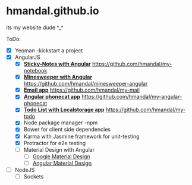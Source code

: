 # hmandal.github.io
its my website dude ^_^

ToDo:
- [x] Yeoman \-kickstart a project
- [x] AngularJS
    - [x] **[Sticky-Notes with Angular](https://cdn.rawgit.com/hmandal/my-notebook/master/app/index.html#/)** https://github.com/hmandal/my-notebook
    - [x] **[Minesweeper with Angular](https://cdn.rawgit.com/hmandal/minesweeper-angular/4e3b024252b2c1bc522aecb6cdc8c7a5eefe9cd1/app/index.html#/)** https://github.com/hmandal/minesweeper-angular
    - [x] **[Email app](https://cdn.rawgit.com/hmandal/my-mail/b1af26c66296b8a4b5539df861b6288013fff485/app/index.html#/)** https://github.com/hmandal/my-mail
    - [x] **[Angular phonecat app](https://cdn.rawgit.com/hmandal/my-angular-phonecat/2510ede021745eb3bd011d3fd9f92428480e85c7/app/index.html#/phones)** https://github.com/hmandal/my-angular-phonecat
    - [x] **[Todo List with Localstorage app](https://cdn.rawgit.com/hmandal/my-todo/16cb2d793a587b60681f143d902020a4f813734e/app/index.html)** https://github.com/hmandal/my-todo
    - [x] Node package manager -npm
    - [x] Bower for client side dependencies
    - [x] Karma with Jasmine framework for unit-testing
    - [x] Protractor for e2e testing
    - [ ] Material Design with Angular
      - [ ] [Google Material Design](https://www.google.com/design/spec/material-design/introduction.html)
      - [ ] [Angular Material Design](https://material.angularjs.org/latest/)
- [ ] NodeJS
  - [ ] Sockets
